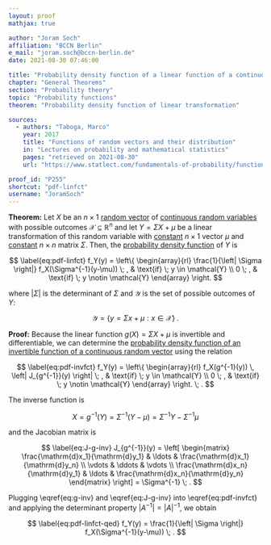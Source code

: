 ```yaml
---
layout: proof
mathjax: true

author: "Joram Soch"
affiliation: "BCCN Berlin"
e_mail: "joram.soch@bccn-berlin.de"
date: 2021-08-30 07:46:00

title: "Probability density function of a linear function of a continuous random vector"
chapter: "General Theorems"
section: "Probability theory"
topic: "Probability functions"
theorem: "Probability density function of linear transformation"

sources:
  - authors: "Taboga, Marco"
    year: 2017
    title: "Functions of random vectors and their distribution"
    in: "Lectures on probability and mathematical statistics"
    pages: "retrieved on 2021-08-30"
    url: "https://www.statlect.com/fundamentals-of-probability/functions-of-random-vectors"

proof_id: "P255"
shortcut: "pdf-linfct"
username: "JoramSoch"
---
```



**Theorem:** Let $X$ be an $n \times 1$ [random vector](/D/rvec) of [continuous random variables](/D/rvar-disc) with possible outcomes $\mathcal{X} \subseteq \mathbb{R}^n$ and let $Y = \Sigma X + \mu$ be a linear transformation of this random variable with [constant](/D/const) $n \times 1$ vector $\mu$ and [constant](/D/const) $n \times n$ matrix $\Sigma$. Then, the [probability density function](/D/pdf) of $Y$ is

$$ \label{eq:pdf-linfct}
f_Y(y) = \left\{
\begin{array}{rl}
\frac{1}{\left| \Sigma \right|} f_X(\Sigma^{-1}(y-\mu)) \; , & \text{if} \; y \in \mathcal{Y} \\
0 \; , & \text{if} \; y \notin \mathcal{Y}
\end{array}
\right.
$$

where $\lvert \Sigma \rvert$ is the determinant of $\Sigma$ and $\mathcal{Y}$ is the set of possible outcomes of $Y$:

$$ \label{eq:Y-range}
\mathcal{Y} = \left\lbrace y = \Sigma x + \mu: x \in \mathcal{X} \right\rbrace \; .
$$


**Proof:** Because the linear function $g(X) = \Sigma X + \mu$ is invertible and differentiable, we can determine the [probability density function of an invertible function of a continuous random vector](/P/pdf-invfct) using the relation

$$ \label{eq:pdf-invfct}
f_Y(y) = \left\{
\begin{array}{rl}
f_X(g^{-1}(y)) \, \left| J_{g^{-1}}(y) \right| \; , & \text{if} \; y \in \mathcal{Y} \\
0 \; , & \text{if} \; y \notin \mathcal{Y}
\end{array}
\right. \; .
$$

The inverse function is

$$ \label{eq:g-inv}
X = g^{-1}(Y) = \Sigma^{-1}(Y-\mu) = \Sigma^{-1} Y - \Sigma^{-1} \mu
$$

and the Jacobian matrix is

$$ \label{eq:J-g-inv}
J_{g^{-1}}(y) = \left[ \begin{matrix}
\frac{\mathrm{d}x_1}{\mathrm{d}y_1} & \ldots & \frac{\mathrm{d}x_1}{\mathrm{d}y_n} \\
\vdots & \ddots & \vdots \\
\frac{\mathrm{d}x_n}{\mathrm{d}y_1} & \ldots & \frac{\mathrm{d}x_n}{\mathrm{d}y_n}
\end{matrix} \right] = \Sigma^{-1} \; .
$$

Plugging \eqref{eq:g-inv} and \eqref{eq:J-g-inv} into \eqref{eq:pdf-invfct} and applying the determinant property $\lvert A^{-1} \rvert = \lvert A \rvert^{-1}$, we obtain

$$ \label{eq:pdf-linfct-qed}
f_Y(y) = \frac{1}{\left| \Sigma \right|} f_X(\Sigma^{-1}(y-\mu)) \; .
$$